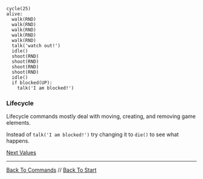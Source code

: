 ```load-water
cycle(25)
alive:
  walk(RND)
  walk(RND)
  walk(RND)
  walk(RND)
  walk(RND)
  talk('watch out!')
  idle()
  shoot(RND)
  shoot(RND)
  shoot(RND)
  shoot(RND)
  idle()
  if blocked(UP):
    talk('I am blocked!')
```

### Lifecycle

Lifecycle commands mostly deal with moving, creating, and removing game elements. 

Instead of `talk('I am blocked!')` try changing it to `die()` to see what happens.

[Next Values](values.md)

---

[Back To Commands](commands.md) //
[Back To Start](start.md)
